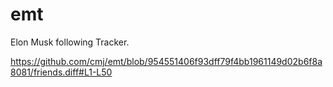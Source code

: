 # emt
Elon Musk following Tracker.

https://github.com/cmj/emt/blob/954551406f93dff79f4bb1961149d02b6f8a8081/friends.diff#L1-L50
